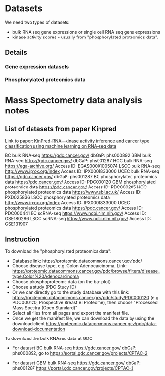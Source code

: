 # Datasets

We need two types of datasets:
- bulk RNA seq gene expressions or single cell RNA seq gene expressions
- kinase activity scores - usually from "phosphorylated proteomics data". 

## Details

### Gene expression datasets

### Phosphorylated proteomics data


# Mass Spectometry data analysis notes
## List of datasets from paper Kinpred
Link to paper: [KinPred-RNA—kinase activity inference and cancer type classification using machine learning on RNA-seq data](https://www.sciencedirect.com/science/article/pii/S2589004224005546#sec4.1)

BC bulk RNA-seq	https://gdc.cancer.gov/	dbGaP: phs000892
GBM bulk RNA-seq	https://gdc.cancer.gov/	dbGaP: phs001287
HCC bulk RNA-seq	https://ega-archive.org/	Access ID: EGAS00001005074
LSCC bulk RNA-seq	http://www.iprox.org/index	Access ID: IPX0001833000
UCEC bulk RNA-seq	https://gdc.cancer.gov/	dbGaP: phs001287
BC phosphorylated proteomics data	https://pdc.cancer.gov/	Access ID: PDC000120
GBM phosphorylated proteomics data	https://pdc.cancer.gov/	Access ID: PDC000205
HCC phosphorylated proteomics data	https://www.ebi.ac.uk/	Access ID: PXD025836
LSCC phosphorylated proteomics data	http://www.iprox.org/index	Access ID: IPX0001833000
UCEC phosphorylated proteomics data	https://pdc.cancer.gov/	Access ID: PDC000441
BC scRNA-seq	https://www.ncbi.nlm.nih.gov/	Access ID: GSE180286
LSCC scRNA-seq	https://www.ncbi.nlm.nih.gov/	Access ID: GSE131907

## Instruction
To download the "phosphorylated proteomics data":
- Database link: https://proteomic.datacommons.cancer.gov/pdc/ 
- Choose disease type, e.g. Colon Adenocarcinoma, Link: https://proteomic.datacommons.cancer.gov/pdc/browse/filters/disease_type:Colon%20Adenocarcinoma 
- Choose phosphoproteome data (on the bar plot)
- Choose a study (PDC Study ID)
- Or we can directly go to the study database with this link: https://proteomic.datacommons.cancer.gov/pdc/study/PDC000120 (e.g. PDC000120, Prospective Breast BI Proteome), then choose "Processed Mass Spectra (Open Standard)"
- Select all files from all pages and export the manifest file.
- Once we get the manifest file, we can download the data by using the download client https://proteomic.datacommons.cancer.gov/pdc/data-download-documentation 

To download the bulk RNAseq data at GDC
- For dataset BC bulk RNA-seq	https://gdc.cancer.gov/	dbGaP: phs000892, go to https://portal.gdc.cancer.gov/projects/CPTAC-2

- For dataset GBM bulk RNA-seq	https://gdc.cancer.gov/	dbGaP: phs001287 https://portal.gdc.cancer.gov/projects/CPTAC-3 

